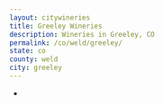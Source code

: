 ```yaml
---
layout: citywineries
title: Greeley Wineries
description: Wineries in Greeley, CO
permalink: /co/weld/greeley/
state: co
county: weld
city: greeley
---
```

-
